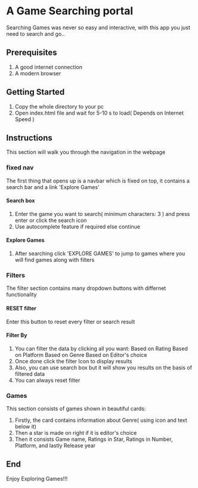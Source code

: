 # A Game Searching portal

Searching Games was never so easy and interactive, with this app you just need to search and go..

## Prerequisites

1. A good internet connection
2. A modern browser

## Getting Started 

1. Copy the whole directory to your pc
2. Open index.html file and wait for 5-10 s to load( Depends on Internet Speed )

## Instructions

This section will walk you through the navigation in the webpage

### fixed nav

The first thing that opens up is a navbar which is fixed on top, it contains a search bar and a link 'Explore Games'

#### Search box 

1. Enter the game you want to search( minimum characters: 3 ) and press enter or click the search icon
2. Use autocomplete feature if required else continue

#### Explore Games

1. After searching click 'EXPLORE GAMES' to jump to games where you will find games along with filters

###  Filters

The filter section contains many dropdown buttons with differnet functionality

#### RESET filter

Enter this button to reset every filter or search result

#### Filter By 

1. You can filter the data by clicking all you want:
	Based on Rating
	Based on Platform
	Based on Genre
	Based on Editor's choice
2. Once done click the filter Icon to display results
3. Also, you can use search box but it will show you results on the basis of filtered data
4. You can always reset filter 

### Games 

This section consists of games shown in beautiful cards:

1. Firstly, the card contains information about Genre( using icon and text below it)
2. Then a star is made on right if it is editor's choice
3. Then it consists Game name, Ratings in Star, Ratings in Number, Platform, and lastly Release year


## End

Enjoy Exploring Games!!! 



